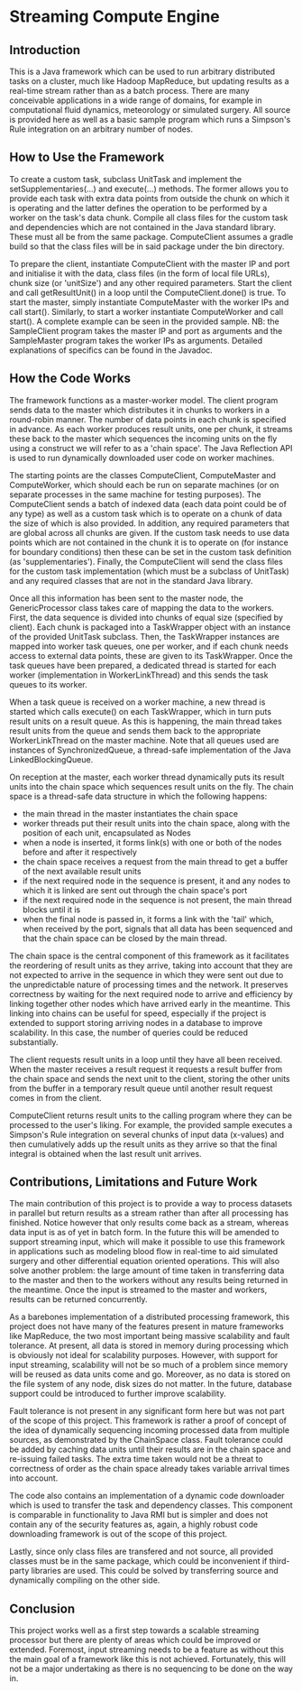 # Streaming Compute Engine

## Introduction
This is a Java framework which can be used to run arbitrary distributed tasks on a cluster, much like Hadoop MapReduce, but updating results as a real-time stream rather than as a batch process. There are many conceivable applications in a wide range of domains, for example in computational fluid dynamics, meteorology or simulated surgery. All source is provided here as well as a basic sample program which runs a Simpson's Rule integration on an arbitrary number of nodes.

## How to Use the Framework
To create a custom task, subclass UnitTask and implement the setSupplementaries(...) and execute(...) methods. The former allows you to provide each task with extra data points from outside the chunk on which it is operating and the latter defines the operation to be performed by a worker on the task's data chunk. Compile all class files for the custom task and dependencies which are not contained in the Java standard library. These must all be from the same package. ComputeClient assumes a gradle build so that the class files will be in said package under the bin directory.

To prepare the client, instantiate ComputeClient with the master IP and port and initialise it with the data, class files (in the form of local file URLs), chunk size (or 'unitSize') and any other required parameters. Start the client and call getResultUnit() in a loop until the ComputeClient.done() is true. To start the master, simply instantiate ComputeMaster with the worker IPs and call start(). Similarly, to start a worker instantiate ComputeWorker and call start(). A complete example can be seen in the provided sample. NB: the SampleClient program takes the master IP and port as arguments and the SampleMaster program takes the worker IPs as arguments. Detailed explanations of specifics can be found in the Javadoc.

## How the Code Works
The framework functions as a master-worker model. The client program sends data to the master which distributes it in chunks to workers in a round-robin manner. The number of data points in each chunk is specified in advance. As each worker produces result units, one per chunk, it streams these back to the master which sequences the incoming units on the fly using a construct we will refer to as a 'chain space'. The Java Reflection API is used to run dynamically downloaded user code on worker machines.

The starting points are the classes ComputeClient, ComputeMaster and ComputeWorker, which should each be run on separate machines (or on separate processes in the same machine for testing purposes). The ComputeClient sends a batch of indexed data (each data point could be of any type) as well as a custom task which is to operate on a chunk of data the size of which is also provided. In addition, any required parameters that are global across all chunks are given. If the custom task needs to use data points which are not contained in the chunk it is to operate on (for instance for boundary conditions) then these can be set in the custom task definition (as 'supplementaries'). Finally, the ComputeClient will send the class files for the custom task implementation (which must be a subclass of UnitTask) and any required classes that are not in the standard Java library.

Once all this information has been sent to the master node, the GenericProcessor class takes care of mapping the data to the workers. First, the data sequence is divided into chunks of equal size (specified by client). Each chunk is packaged into a TaskWrapper object with an instance of the provided UnitTask subclass. Then, the TaskWrapper instances are mapped into worker task queues, one per worker, and if each chunk needs access to external data points, these are given to its TaskWrapper. Once the task queues have been prepared, a dedicated thread is started for each worker (implementation in WorkerLinkThread) and this sends the task queues to its worker.

When a task queue is received on a worker machine, a new thread is started which calls execute() on each TaskWrapper, which in turn puts result units on a result queue. As this is happening, the main thread takes result units from the queue and sends them back to the appropriate WorkerLinkThread on the master machine. Note that all queues used are instances of SynchronizedQueue, a thread-safe implementation of the Java LinkedBlockingQueue.

On reception at the master, each worker thread dynamically puts its result units into the chain space which sequences result units on the fly. The chain space is a thread-safe data structure in which the following happens:
* the main thread in the master instantiates the chain space
* worker threads put their result units into the chain space, along with the position of each unit, encapsulated as Nodes
* when a node is inserted, it forms link(s) with one or both of the nodes before and after it respectively
* the chain space receives a request from the main thread to get a buffer of the next available result units
* if the next required node in the sequence is present, it and any nodes to which it is linked are sent out through the chain           space's port
* if the next required node in the sequence is not present, the main thread blocks until it is
* when the final node is passed in, it forms a link with the 'tail' which, when received by the port, signals that all data has         been sequenced and that the chain space can be closed by the main thread.
    
The chain space is the central component of this framework as it facilitates the reordering of result units as they arrive, taking into account that they are not expected to arrive in the sequence in which they were sent out due to the unpredictable nature of processing times and the network. It preserves correctness by waiting for the next required node to arrive and efficiency by linking together other nodes which have arrived early in the meantime. This linking into chains can be useful for speed, especially if the project is extended to support storing arriving nodes in a database to improve scalability. In this case, the number of queries could be reduced substantially.

The client requests result units in a loop until they have all been received. When the master receives a result request it requests a result buffer from the chain space and sends the next unit to the client, storing the other units from the buffer in a temporary result queue until another result request comes in from the client.

ComputeClient returns result units to the calling program where they can be processed to the user's liking. For example, the provided sample executes a Simpson's Rule integration on several chunks of input data (x-values) and then cumulatively adds up the result units as they arrive so that the final integral is obtained when the last result unit arrives.

## Contributions, Limitations and Future Work
The main contribution of this project is to provide a way to process datasets in parallel but return results as a stream rather than after all processing has finished. Notice however that only results come back as a stream, whereas data input is as of yet in batch form. In the future this will be amended to support streaming input, which will make it possible to use this framework in applications such as modeling blood flow in real-time to aid simulated surgery and other differential equation oriented operations. This will also solve another problem: the large amount of time taken in transferring data to the master and then to the workers without any results being returned in the meantime. Once the input is streamed to the master and workers, results can be returned concurrently.

As a barebones implementation of a distributed processing framework, this project does not have many of the features present in mature frameworks like MapReduce, the two most important being massive scalability and fault tolerance. At present, all data is stored in memory during processing which is obviously not ideal for scalability purposes. However, with support for input streaming, scalability will not be so much of a problem since memory will be reused as data units come and go. Moreover, as no data is stored on the file system of any node, disk sizes do not matter. In the future, database support could be introduced to further improve scalability.

Fault tolerance is not present in any significant form here but was not part of the scope of this project. This framework is rather a proof of concept of the idea of dynamically sequencing incoming processed data from multiple sources, as demonstrated by the ChainSpace class. Fault tolerance could be added by caching data units until their results are in the chain space and re-issuing failed tasks. The extra time taken would not be a threat to correctness of order as the chain space already takes variable arrival times into account.

The code also contains an implementation of a dynamic code downloader which is used to transfer the task and dependency classes. This component is comparable in functionality to Java RMI but is simpler and does not contain any of the security features as, again, a highly robust code downloading framework is out of the scope of this project.

Lastly, since only class files are transfered and not source, all provided classes must be in the same package, which could be inconvenient if third-party libraries are used. This could be solved by transferring source and dynamically compiling on the other side.

## Conclusion
This project works well as a first step towards a scalable streaming processor but there are plenty of areas which could be improved or extended. Foremost, input streaming needs to be a feature as without this the main goal of a framework like this is not achieved. Fortunately, this will not be a major undertaking as there is no sequencing to be done on the way in.
